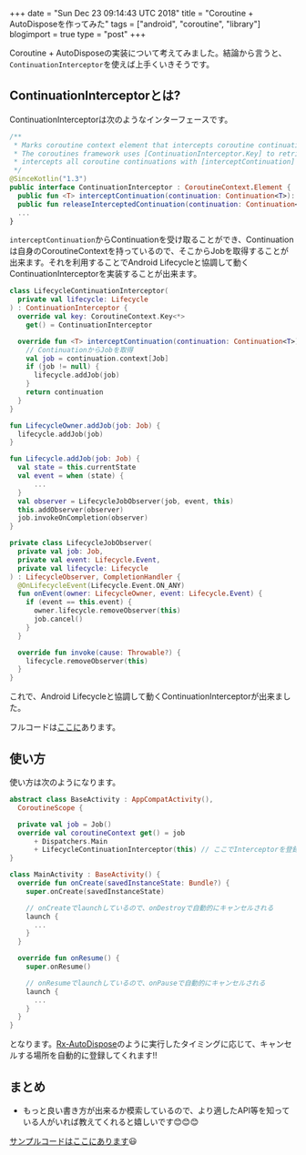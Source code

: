 +++
date = "Sun Dec 23 09:14:43 UTC 2018"
title = "Coroutine + AutoDisposeを作ってみた"
tags = ["android", "coroutine", "library"]
blogimport = true
type = "post"
+++

Coroutine + AutoDisposeの実装について考えてみました。結論から言うと、`ContinuationInterceptor`を使えば上手くいきそうです。

## ContinuationInterceptorとは?

ContinuationInterceptorは次のようなインターフェースです。

```kotlin
/**
 * Marks coroutine context element that intercepts coroutine continuations.
 * The coroutines framework uses [ContinuationInterceptor.Key] to retrieve the interceptor and
 * intercepts all coroutine continuations with [interceptContinuation] invocations.
 */
@SinceKotlin("1.3")
public interface ContinuationInterceptor : CoroutineContext.Element {
  public fun <T> interceptContinuation(continuation: Continuation<T>): Continuation<T>
  public fun releaseInterceptedContinuation(continuation: Continuation<*>)
  ...
}
```

`interceptContinuation`からContinuationを受け取ることができ、Continuationは自身のCoroutineContextを持っているので、そこからJobを取得することが出来ます。それを利用することでAndroid Lifecycleと協調して動くContinuationInterceptorを実装することが出来ます。

```kotlin
class LifecycleContinuationInterceptor(
  private val lifecycle: Lifecycle
) : ContinuationInterceptor {
  override val key: CoroutineContext.Key<*>
    get() = ContinuationInterceptor

  override fun <T> interceptContinuation(continuation: Continuation<T>): Continuation<T> {
    // ContinuationからJobを取得
    val job = continuation.context[Job]
    if (job != null) {
      lifecycle.addJob(job)
    }
    return continuation
  }
}

fun LifecycleOwner.addJob(job: Job) {
  lifecycle.addJob(job)
}

fun Lifecycle.addJob(job: Job) {
  val state = this.currentState
  val event = when (state) {
      ...
  }
  val observer = LifecycleJobObserver(job, event, this)
  this.addObserver(observer)
  job.invokeOnCompletion(observer)
}

private class LifecycleJobObserver(
  private val job: Job,
  private val event: Lifecycle.Event,
  private val lifecycle: Lifecycle
) : LifecycleObserver, CompletionHandler {
  @OnLifecycleEvent(Lifecycle.Event.ON_ANY)
  fun onEvent(owner: LifecycleOwner, event: Lifecycle.Event) {
    if (event == this.event) {
      owner.lifecycle.removeObserver(this)
      job.cancel()
    }
  }

  override fun invoke(cause: Throwable?) {
    lifecycle.removeObserver(this)
  }
}
```

これで、Android Lifecycleと協調して動くContinuationInterceptorが出来ました。

フルコードは[ここに](https://github.com/satoshun-android-example/AutoDisposeExample/blob/master/autodispose/src/main/java/com/github/satoshun/coroutine/autodispose/lifecycle/LifecycleContinuationInterceptor.kt)あります。

## 使い方

使い方は次のようになります。

```kotlin
abstract class BaseActivity : AppCompatActivity(),
  CoroutineScope {

  private val job = Job()
  override val coroutineContext get() = job
      + Dispatchers.Main
      + LifecycleContinuationInterceptor(this) // ここでInterceptorを登録
}

class MainActivity : BaseActivity() {
  override fun onCreate(savedInstanceState: Bundle?) {
    super.onCreate(savedInstanceState)

    // onCreateでlaunchしているので、onDestroyで自動的にキャンセルされる
    launch {
      ...
    }
  }

  override fun onResume() {
    super.onResume()

    // onResumeでlaunchしているので、onPauseで自動的にキャンセルされる
    launch {
      ...
    }
  }
}
```

となります。[Rx-AutoDispose](https://github.com/uber/AutoDispose)のように実行したタイミングに応じて、キャンセルする場所を自動的に登録してくれます!!

## まとめ

- もっと良い書き方が出来るか模索しているので、より適したAPI等を知っている人がいれば教えてくれると嬉しいです😊😊😊

[サンプルコードはここにあります](https://github.com/satoshun-android-example/AutoDisposeExample)😃
